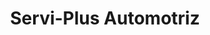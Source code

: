 ---
title: "Servi-Plus Automotriz"
url: /desamparados/servi-plus-automotriz/
shop: reparación de automóviles
---